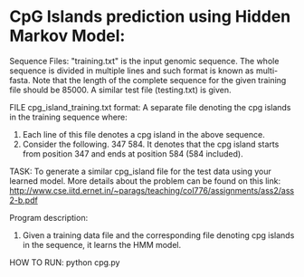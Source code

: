 # CpG Islands prediction using Hidden Markov Model:

Sequence Files: "training.txt" is the input genomic sequence. The whole sequence
is divided in multiple lines and such format is known as multi-fasta.  Note that
the length of the complete sequence for the given training file should be 85000.
A similar test file (testing.txt) is given.

FILE cpg_island_training.txt format: A separate file denoting the cpg islands in the training sequence where:
1. Each line of this file denotes a cpg island in the above sequence.  
2. Consider the following.  347 584. It denotes that the cpg island starts
from position 347 and ends at position 584 (584 included).  

TASK: 
To generate a similar cpg_island file for the test data using your learned model. More details about the problem can be found on this link: http://www.cse.iitd.ernet.in/~parags/teaching/col776/assignments/ass2/ass2-b.pdf

Program description:
1. Given a training data file and the corresponding file denoting cpg islands in the sequence, it learns the HMM model.

HOW TO RUN:
python cpg.py
